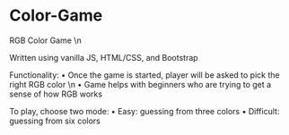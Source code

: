 # Color-Game
RGB Color Game \n

Written using vanilla JS, HTML/CSS, and Bootstrap

Functionality: 
  • Once the game is started, player will be asked to pick the right RGB color \n
  • Game helps with beginners who are trying to get a sense of how RGB works

To play, choose two mode: 
  • Easy: guessing from three colors
  • Difficult: guessing from six colors
